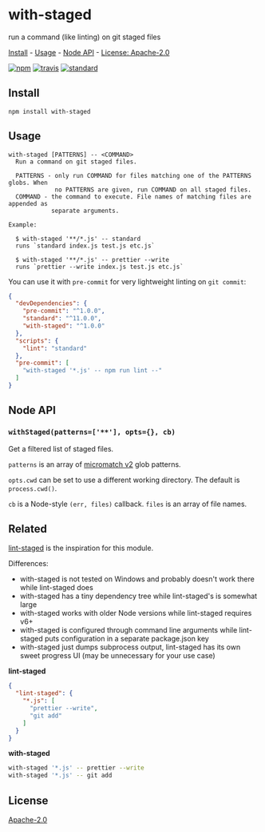 # with-staged

run a command (like linting) on git staged files

[Install](#install) - [Usage](#usage) - [Node API](#node-api) - [License: Apache-2.0](#license)

[![npm][npm-image]][npm-url]
[![travis][travis-image]][travis-url]
[![standard][standard-image]][standard-url]

[npm-image]: https://img.shields.io/npm/v/with-staged.svg?style=flat-square
[npm-url]: https://www.npmjs.com/package/with-staged
[travis-image]: https://img.shields.io/travis/goto-bus-stop/with-staged.svg?style=flat-square
[travis-url]: https://travis-ci.org/goto-bus-stop/with-staged
[standard-image]: https://img.shields.io/badge/code%20style-standard-brightgreen.svg?style=flat-square
[standard-url]: http://npm.im/standard

## Install

```
npm install with-staged
```

## Usage

```
with-staged [PATTERNS] -- <COMMAND>
  Run a command on git staged files.

  PATTERNS - only run COMMAND for files matching one of the PATTERNS globs. When
             no PATTERNS are given, run COMMAND on all staged files.
  COMMAND - the command to execute. File names of matching files are appended as
            separate arguments.

Example:

  $ with-staged '**/*.js' -- standard
  runs `standard index.js test.js etc.js`

  $ with-staged '**/*.js' -- prettier --write
  runs `prettier --write index.js test.js etc.js`
```

You can use it with `pre-commit` for very lightweight linting on `git commit`:

```json
{
  "devDependencies": {
    "pre-commit": "^1.0.0",
    "standard": "^11.0.0",
    "with-staged": "^1.0.0"
  },
  "scripts": {
    "lint": "standard"
  },
  "pre-commit": [
    "with-staged '*.js' -- npm run lint --"
  ]
}
```

## Node API

### `withStaged(patterns=['**'], opts={}, cb)`

Get a filtered list of staged files.

`patterns` is an array of [micromatch v2](https://github.com/micromatch/micromatch/tree/2.3.11) glob patterns.

`opts.cwd` can be set to use a different working directory. The default is `process.cwd()`.

`cb` is a Node-style `(err, files)` callback. `files` is an array of file names.

## Related

[lint-staged](https://github.com/okonet/lint-staged) is the inspiration for this module.

Differences:
- with-staged is not tested on Windows and probably doesn't work there while lint-staged does
- with-staged has a tiny dependency tree while lint-staged's is somewhat large
- with-staged works with older Node versions while lint-staged requires v6+
- with-staged is configured through command line arguments while lint-staged puts configuration in a separate package.json key
- with-staged just dumps subprocess output, lint-staged has its own sweet progress UI (may be unnecessary for your use case)

**lint-staged**

```json
{
  "lint-staged": {
    "*.js": [
      "prettier --write",
      "git add"
    ]
  }
}
```

**with-staged**

```bash
with-staged '*.js' -- prettier --write
with-staged '*.js' -- git add
```

## License

[Apache-2.0](LICENSE.md)
